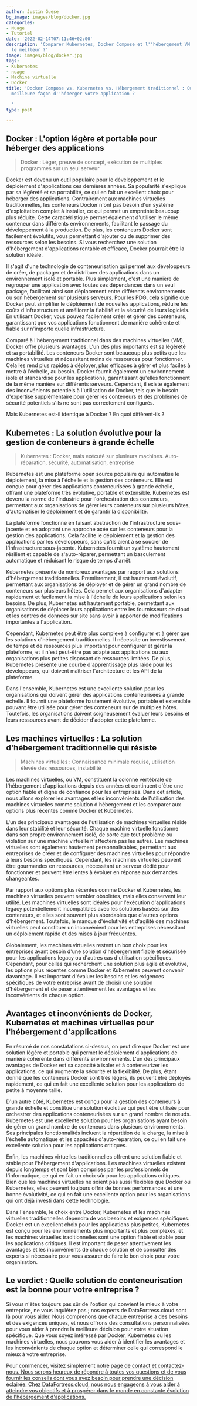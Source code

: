 ```yaml
---
author: Justin Guese
bg_image: images/blog/docker.jpg
categories:
- Nuage
- Tutoriel
date: '2022-02-14T07:11:46+02:00'
description: 'Comparer Kubernetes, Docker Compose et l''hébergement VM : lequel est
  le meilleur ?'
image: images/blog/docker.jpg
tags:
- Kubernetes
- nuage
- Machine virtuelle
- Docker
title: 'Docker Compose vs. Kubernetes vs. Hébergement traditionnel : Quelle est la
  meilleure façon d''héberger votre application ?

  '
type: post

---
```

## Docker : L'option légère et portable pour héberger des applications

> Docker : Léger, preuve de concept, exécution de multiples programmes sur un seul serveur

Docker est devenu un outil populaire pour le développement et le déploiement d'applications ces dernières années. Sa popularité s'explique par sa légèreté et sa portabilité, ce qui en fait un excellent choix pour héberger des applications. Contrairement aux machines virtuelles traditionnelles, les conteneurs Docker n'ont pas besoin d'un système d'exploitation complet à installer, ce qui permet un empreinte beaucoup plus réduite. Cette caractéristique permet également d'utiliser le même conteneur dans différents environnements, facilitant le passage du développement à la production. De plus, les conteneurs Docker sont facilement évolutifs, vous permettant d'ajouter ou de supprimer des ressources selon les besoins. Si vous recherchez une solution d'hébergement d'applications rentable et efficace, Docker pourrait être la solution idéale.

Il s'agit d'une technologie de conteneurisation qui permet aux développeurs de créer, de packager et de distribuer des applications dans un environnement isolé et portable. Plus simplement, c'est une manière de regrouper une application avec toutes ses dépendances dans un seul package, facilitant ainsi son déplacement entre différents environnements ou son hébergement sur plusieurs serveurs. Pour les PDG, cela signifie que Docker peut simplifier le déploiement de nouvelles applications, réduire les coûts d'infrastructure et améliorer la fiabilité et la sécurité de leurs logiciels. En utilisant Docker, vous pouvez facilement créer et gérer des conteneurs, garantissant que vos applications fonctionnent de manière cohérente et fiable sur n'importe quelle infrastructure.

Comparé à l'hébergement traditionnel dans des machines virtuelles (VM), Docker offre plusieurs avantages. L'un des plus importants est sa légèreté et sa portabilité. Les conteneurs Docker sont beaucoup plus petits que les machines virtuelles et nécessitent moins de ressources pour fonctionner. Cela les rend plus rapides à déployer, plus efficaces à gérer et plus faciles à mettre à l'échelle, au besoin. Docker fournit également un environnement isolé et standardisé pour les applications, garantissant qu'elles fonctionnent de la même manière sur différents serveurs. Cependant, il existe également des inconvénients potentiels à l'utilisation de Docker, tels que le besoin d'expertise supplémentaire pour gérer les conteneurs et des problèmes de sécurité potentiels s'ils ne sont pas correctement configurés.

Mais Kubernetes est-il identique à Docker ? En quoi diffèrent-ils ?

## Kubernetes : La solution évolutive pour la gestion de conteneurs à grande échelle

>Kubernetes : Docker, mais exécuté sur plusieurs machines. Auto-réparation, sécurité, automatisation, entreprise

Kubernetes est une plateforme open source populaire qui automatise le déploiement, la mise à l'échelle et la gestion des conteneurs. Elle est conçue pour gérer des applications conteneurisées à grande échelle, offrant une plateforme très évolutive, portable et extensible. Kubernetes est devenu la norme de l'industrie pour l'orchestration des conteneurs, permettant aux organisations de gérer leurs conteneurs sur plusieurs hôtes, d'automatiser le déploiement et de garantir la disponibilité.

La plateforme fonctionne en faisant abstraction de l'infrastructure sous-jacente et en adoptant une approche axée sur les conteneurs pour la gestion des applications. Cela facilite le déploiement et la gestion des applications par les développeurs, sans qu'ils aient à se soucier de l'infrastructure sous-jacente. Kubernetes fournit un système hautement résilient et capable de s'auto-réparer, permettant un basculement automatique et réduisant le risque de temps d'arrêt.

Kubernetes présente de nombreux avantages par rapport aux solutions d'hébergement traditionnelles. Premièrement, il est hautement évolutif, permettant aux organisations de déployer et de gérer un grand nombre de conteneurs sur plusieurs hôtes. Cela permet aux organisations d'adapter rapidement et facilement la mise à l'échelle de leurs applications selon les besoins. De plus, Kubernetes est hautement portable, permettant aux organisations de déplacer leurs applications entre les fournisseurs de cloud et les centres de données sur site sans avoir à apporter de modifications importantes à l'application.

Cependant, Kubernetes peut être plus complexe à configurer et à gérer que les solutions d'hébergement traditionnelles. Il nécessite un investissement de temps et de ressources plus important pour configurer et gérer la plateforme, et il n'est peut-être pas adapté aux applications ou aux organisations plus petites disposant de ressources limitées. De plus, Kubernetes présente une courbe d'apprentissage plus raide pour les développeurs, qui doivent maîtriser l'architecture et les API de la plateforme.

Dans l'ensemble, Kubernetes est une excellente solution pour les organisations qui doivent gérer des applications conteneurisées à grande échelle. Il fournit une plateforme hautement évolutive, portable et extensible pouvant être utilisée pour gérer des conteneurs sur de multiples hôtes. Toutefois, les organisations doivent soigneusement évaluer leurs besoins et leurs ressources avant de décider d'adopter cette plateforme.


## Les machines virtuelles : La solution d'hébergement traditionnelle qui résiste

> Machines virtuelles : Connaissance minimale requise, utilisation élevée des ressources, instabilité

Les machines virtuelles, ou VM, constituent la colonne vertébrale de l'hébergement d'applications depuis des années et continuent d'être une option fiable et digne de confiance pour les entreprises. Dans cet article, nous allons explorer les avantages et les inconvénients de l'utilisation des machines virtuelles comme solution d'hébergement et les comparer aux options plus récentes comme Docker et Kubernetes.

L'un des principaux avantages de l'utilisation de machines virtuelles réside dans leur stabilité et leur sécurité. Chaque machine virtuelle fonctionne dans son propre environnement isolé, de sorte que tout problème ou violation sur une machine virtuelle n'affectera pas les autres. Les machines virtuelles sont également hautement personnalisables, permettant aux entreprises de créer et de configurer des machines virtuelles pour répondre à leurs besoins spécifiques. Cependant, les machines virtuelles peuvent être gourmandes en ressources, nécessitant un serveur dédié pour fonctionner et peuvent être lentes à évoluer en réponse aux demandes changeantes.

Par rapport aux options plus récentes comme Docker et Kubernetes, les machines virtuelles peuvent sembler obsolètes, mais elles conservent leur utilité. Les machines virtuelles sont idéales pour l'exécution d'applications legacy potentiellement incompatibles avec les solutions basées sur des conteneurs, et elles sont souvent plus abordables que d'autres options d'hébergement. Toutefois, le manque d'évolutivité et d'agilité des machines virtuelles peut constituer un inconvénient pour les entreprises nécessitant un déploiement rapide et des mises à jour fréquentes.

Globalement, les machines virtuelles restent un bon choix pour les entreprises ayant besoin d'une solution d'hébergement fiable et sécurisée pour les applications legacy ou d'autres cas d'utilisation spécifiques. Cependant, pour celles qui recherchent une solution plus agile et évolutive, les options plus récentes comme Docker et Kubernetes peuvent convenir davantage. Il est important d'évaluer les besoins et les exigences spécifiques de votre entreprise avant de choisir une solution d'hébergement et de peser attentivement les avantages et les inconvénients de chaque option.

## Avantages et inconvénients de Docker, Kubernetes et machines virtuelles pour l'hébergement d'applications

En résumé de nos constatations ci-dessus, on peut dire que Docker est une solution légère et portable qui permet le déploiement d'applications de manière cohérente dans différents environnements. L'un des principaux avantages de Docker est sa capacité à isoler et à conteneurizer les applications, ce qui augmente la sécurité et la flexibilité. De plus, étant donné que les conteneurs Docker sont très légers, ils peuvent être déployés rapidement, ce qui en fait une excellente solution pour les applications de petite à moyenne taille.

D'un autre côté, Kubernetes est conçu pour la gestion des conteneurs à grande échelle et constitue une solution évolutive qui peut être utilisée pour orchestrer des applications conteneurisées sur un grand nombre de nœuds. Kubernetes est une excellente solution pour les organisations ayant besoin de gérer un grand nombre de conteneurs dans plusieurs environnements. Ses principales fonctionnalités incluent la répartition de la charge, la mise à l'échelle automatique et les capacités d'auto-réparation, ce qui en fait une excellente solution pour les applications critiques.

Enfin, les machines virtuelles traditionnelles offrent une solution fiable et stable pour l'hébergement d'applications. Les machines virtuelles existent depuis longtemps et sont bien comprises par les professionnels de l'informatique, ce qui en fait un choix sûr pour les applications critiques. Bien que les machines virtuelles ne soient pas aussi flexibles que Docker ou Kubernetes, elles peuvent toujours offrir de bonnes performances et une bonne évolutivité, ce qui en fait une excellente option pour les organisations qui ont déjà investi dans cette technologie.

Dans l'ensemble, le choix entre Docker, Kubernetes et les machines virtuelles traditionnelles dépendra de vos besoins et exigences spécifiques. Docker est un excellent choix pour les applications plus petites, Kubernetes est conçu pour les environnements plus importants et plus complexes, et les machines virtuelles traditionnelles sont une option fiable et stable pour les applications critiques. Il est important de peser attentivement les avantages et les inconvénients de chaque solution et de consulter des experts si nécessaire pour vous assurer de faire le bon choix pour votre organisation.


## Le verdict : Quelle solution de conteneurisation est la bonne pour votre entreprise ?

Si vous n'êtes toujours pas sûr de l'option qui convient le mieux à votre entreprise, ne vous inquiétez pas ; nos experts de DataFortress.cloud sont là pour vous aider. Nous comprenons que chaque entreprise a des besoins et des exigences uniques, et nous offrons des consultations personnalisées pour vous aider à prendre la meilleure décision pour votre situation spécifique. Que vous soyez intéressé par Docker, Kubernetes ou les machines virtuelles, nous pouvons vous aider à identifier les avantages et les inconvénients de chaque option et déterminer celle qui correspond le mieux à votre entreprise.

Pour commencer, visitez simplement notre [page de contact et contactez-nous. Nous serons heureux de répondre à toutes vos questions et de vous fournir les conseils dont vous avez besoin pour prendre une décision éclairée. Chez DataFortress.cloud, nous nous engageons à vous aider à atteindre vos objectifs et à prospérer dans le monde en constante évolution de l'hébergement d'applications.](/contact)
